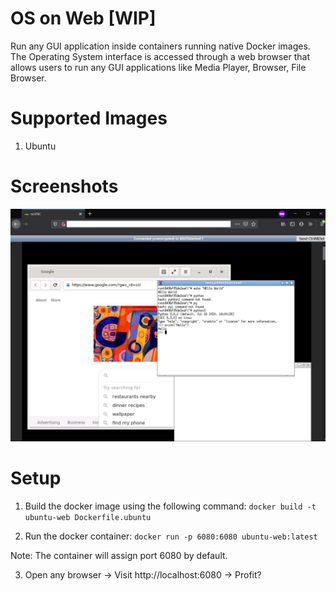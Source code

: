 # OS on Web [WIP]

Run any GUI application inside containers running native Docker images. The Operating System interface is accessed through a web browser that allows users to run any GUI applications like Media Player, Browser, File Browser.
 

# Supported Images
1) Ubuntu 

# Screenshots

![Latest Ubuntu Image](https://raw.githubusercontent.com/rahuldshetty/os-on-web/master/screenshots/Ubuntu.JPG)

# Setup
1) Build the docker image using the following command: `docker build -t ubuntu-web Dockerfile.ubuntu`

2) Run the docker container: `docker run -p 6080:6080 ubuntu-web:latest`

Note: The container will assign port 6080 by default.

3) Open any browser -> Visit http://localhost:6080 -> Profit?
